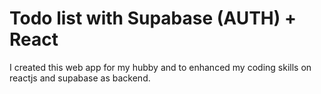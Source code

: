 # Todo list with Supabase (AUTH) + React

I created this web app for my hubby and to enhanced my coding skills on reactjs and supabase as backend.